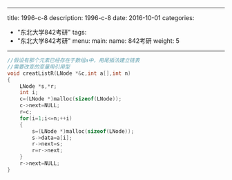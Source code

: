 
---
title: 1996-c-8
description: 1996-c-8
date: 2016-10-01
categories:
  - "东北大学842考研"
tags:
  - "东北大学842考研"
menu:
  main:
    name: 842考研
    weight: 5
---


```cpp
//假设有那个元素已经存在于数组a中，用尾插法建立链表 
//需要改变的变量用引用型
void creatListR(LNode *&c,int a[],int n)
{
	LNode *s,*r;
	int i;
	c=(LNode *)malloc(sizeof(LNode)); 
	c->next=NULL;
	r=c;
	for(i=1;i<=n;++i)
	{
		s=(LNode *)malloc(sizeof(LNode));
		s->data=a[i];
		r->next=s;
		r=r->next;
	}
	r->next=NULL; 
} 

```

